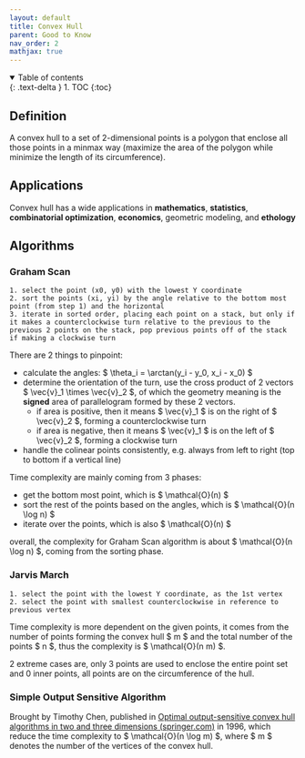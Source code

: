 ```yaml
---
layout: default
title: Convex Hull
parent: Good to Know
nav_order: 2
mathjax: true
---
```


<details open markdown="block">
  <summary>
    Table of contents
  </summary>
  {: .text-delta }
1. TOC
{:toc}
</details>

## Definition

A convex hull to a set of 2-dimensional points is a polygon that enclose all those points in a minmax way (maximize the area of the polygon while minimize the length of its circumference).

## Applications

Convex hull has a wide applications in **mathematics**, **statistics**, **combinatorial optimization**, **economics**, geometric modeling, and **ethology**

## Algorithms

### Graham Scan

```text
1. select the point (x0, y0) with the lowest Y coordinate
2. sort the points (xi, yi) by the angle relative to the bottom most point (from step 1) and the horizontal 
3. iterate in sorted order, placing each point on a stack, but only if it makes a counterclockwise turn relative to the previous to the previous 2 points on the stack, pop previous points off of the stack if making a clockwise turn
```

There are 2 things to pinpoint:

- calculate the angles: $ \theta_i = \arctan(y_i - y_0, x_i - x_0) $
- determine the orientation of the turn, use the cross product of 2 vectors $ \vec{v}_1 \times \vec{v}_2 $, of which the geometry meaning is the **signed** area of parallelogram formed by these 2 vectors.
  - if area is positive, then it means $ \vec{v}_1 $ is on the right of $ \vec{v}_2 $, forming a counterclockwise turn
  - if area is negative, then it means $ \vec{v}_1 $ is on the left of $ \vec{v}_2 $, forming a clockwise turn
- handle the colinear points consistently, e.g. always from left to right (top to bottom if a vertical line)

Time complexity are mainly coming from 3 phases:

- get the bottom most point, which is $ \mathcal{O}(n) $
- sort the rest of the points based on the angles, which is $ \mathcal{O}(n \log n) $
- iterate over the points, which is also $ \mathcal{O}(n) $

overall, the complexity for Graham Scan algorithm is about $ \mathcal{O}(n \log n) $, coming from the sorting phase.

### Jarvis March

```text
1. select the point with the lowest Y coordinate, as the 1st vertex
2. select the point with smallest counterclockwise in reference to previous vertex
```

Time complexity is more dependent on the given points, it comes from the number of points forming the convex hull $ m $ and the total number of the points $ n $, thus the complexity is $ \mathcal{O}(n m) $.

2 extreme cases are, only 3 points are used to enclose the entire point set and 0 inner points, all points are on the circumference of the hull.

### Simple Output Sensitive Algorithm

Brought by Timothy Chen, published in [Optimal output-sensitive convex hull algorithms in two and three dimensions (springer.com)](https://link.springer.com/content/pdf/10.1007/BF02712873.pdf) in 1996, which reduce the time complexity to $ \mathcal{O}(n \log m) $, where $ m $ denotes the number of the vertices of the convex hull.

